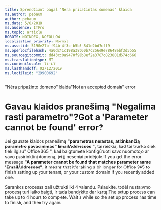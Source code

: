 ```yaml
---
title: Sprendžiant pagal "Nėra pripažintas domenas" klaida
ms.author: pebaum
author: pebaum
ms.date: 5/8/2018
ms.audience: ITPro
ms.topic: article
ROBOTS: NOINDEX, NOFOLLOW
localization_priority: Normal
ms.assetid: 5190e27b-f94b-4f3c-b5b8-841e2bd7cff9
ms.openlocfilehash: 4a0dc41c198a38b60b7c256e9e78648ebf3d5b55
ms.sourcegitcommit: dd43cc0a9470f98b8ef2a3787c823801d674c666
ms.translationtype: MT
ms.contentlocale: lt-LT
ms.lasthandoff: 02/12/2019
ms.locfileid: "29900692"
---
```

<span data-ttu-id="368a0-102">"Nėra pripažinto domeno" klaida</span><span class="sxs-lookup"><span data-stu-id="368a0-102">"Not an accepted domain" error</span></span>

# <a name="got-a-parameter-cannot-be-found-error"></a><span data-ttu-id="368a0-103">Gavau klaidos pranešimą "Negalima rasti parametro"?</span><span class="sxs-lookup"><span data-stu-id="368a0-103">Got a 'Parameter cannot be found' error?</span></span>

<span data-ttu-id="368a0-104">Jei gaunate klaidos pranešimą **"parametras nerastas, atitinkančią parametro pavadinimas" EmailAddresses "**, tai reiškia, kad tai trunka šiek tiek ilgiau" Office 365 ", kad baigtumėte konfigūruoti savo nuomotojo ar savo pasirinktinį domeną, jei jį neseniai pridėjote.</span><span class="sxs-lookup"><span data-stu-id="368a0-104">If you get the error message **"A parameter cannot be found that matches parameter name 'EmailAddresses"**, it means that it's taking a bit longer for Office 365 to finish setting up your tenant, or your custom domain if you recently added one.</span></span> 
  
<span data-ttu-id="368a0-p101">Sąrankos procesas gali užtrukti iki 4 valandų. Palaukite, todėl nustatymo procesą turi laiko baigti, ir tada bandykite dar kartą.</span><span class="sxs-lookup"><span data-stu-id="368a0-p101">The setup process can take up to 4 hours to complete. Wait a while so the set up process has time to finish, and then try again.</span></span>
  

